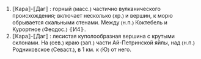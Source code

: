 ---
---

1. ⟦Кара⟧-⟦Даг⟧
: горный ⦅масс.⦆ частично вулканического происхождения; включает несколько ⦅хр.⦆ и вершин, к морю обрывается скальными стенами. Между ⦅н.п.⦆ Коктебель и Курортное ⦅Феодос.⦆ ⦃И4⦄.
2. ⟦Кара⟧-⟦Даг⟧
: лесистая куполообразная вершина с крутыми склонами. На ⦅сев.⦆ краю ⦅зап.⦆ части Ай-Петринской яйлы, над ⦅н.п.⦆ Родниковское ⦅Севаст.⦆, в 1 км. к ⦅Ю⦆ от него.
